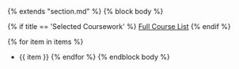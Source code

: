 {% extends "section.md" %}
{% block body %}

{% if title == 'Selected Coursework' %}
[Full Course List](/education/)
{% endif %}

{% for item in items %}
  - {{ item }}
{% endfor %}
{% endblock body %}
